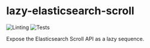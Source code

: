# lazy-elasticsearch-scroll

![Linting](https://github.com/dainiusjocas/lazy-elasticsearch-sroll/workflows/clj-kondo%20linting/badge.svg)
![Tests](https://github.com/dainiusjocas/lazy-elasticsearch-sroll/workflows/Tests/badge.svg)

Expose the Elasticsearch Scroll API as a lazy sequence.
